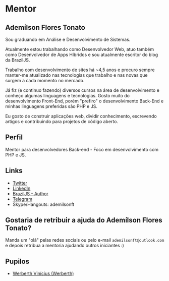 # Mentor

## Ademílson Flores Tonato

Sou graduando em Análise e Desenvolvimento de Sistemas.

Atualmente estou trabalhando como Desenvolvedor Web, atuo também como Desenvolvedor de Apps Híbridos e sou atualmente escritor do blog da BrazilJS.

Trabalho com desenvolvimento de sites há ~4,5 anos e procuro sempre manter-me atualizado nas tecnologias que trabalho e nas novas que surgem a cada momento no mercado.

Já fiz (e continuo fazendo) diversos cursos na área de desenvolvimento e conheço algumas linguagens e tecnologias. Gosto muito do desenvolvimento Front-End, porém "prefiro" o desenvolvimento Back-End e minhas linguagens preferidas são PHP e JS.

Eu gosto de construir aplicações web, dividir conhecimento, escrevendo artigos e contribuindo para projetos de código aberto.

## Perfil

Mentor para desenvolvedores Back-end - Foco em desenvolvimento com PHP e JS.

## Links

- [Twitter](https://twitter.com/ftonato)
- [LinkedIn](https://www.linkedin.com/in/ftonato/)
- [BrazilJS - Author](https://braziljs.org/blog/author/ademilson-f-tonato/)
- [Telegram](https://web.telegram.org/#/im?p=@ftonato)
- Skype/Hangouts: ademilsonft

## Gostaria de retribuir a ajuda do Ademílson Flores Tonato?

Manda um "olá" pelas redes sociais ou pelo e-mail `ademilsonft@outlook.com` e depois retribua a mentoria ajudando outros iniciantes :)

## Pupilos

- [Werberth Vinícius (Werberth)](/profiles/pupils/profiles/WerberthVinicius.md)
